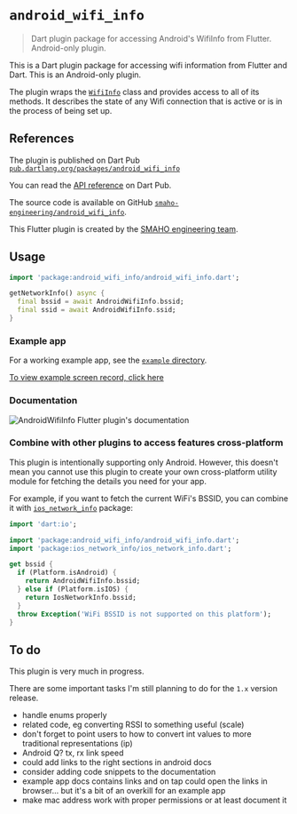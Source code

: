 # `android_wifi_info`

> Dart plugin package for accessing Android's WifiInfo from Flutter. Android-only plugin.

This is a Dart plugin package for accessing wifi information from Flutter and Dart.
This is an Android-only plugin.

The plugin wraps the [`WifiInfo`](https://developer.android.com/reference/android/net/wifi/WifiInfo)
class and provides access to all of its methods. It describes the state of any Wifi connection that
is active or is in the process of being set up.


## References

The plugin is published on Dart Pub [`pub.dartlang.org/packages/android_wifi_info`](https://pub.dartlang.org/packages/ios_network_info)

You can read the [API reference](https://pub.dartlang.org/documentation/android_wifi_info/latest/) on Dart Pub.

The source code is available on GitHub [`smaho-engineering/android_wifi_info`](https://github.com/smaho-engineering/android_wifi_info).

This Flutter plugin is created by the [SMAHO engineering team](https://github.com/smaho-engineering).

## Usage

```dart
import 'package:android_wifi_info/android_wifi_info.dart';

getNetworkInfo() async {
  final bssid = await AndroidWifiInfo.bssid;
  final ssid = await AndroidWifiInfo.ssid;
}
```

### Example app

For a working example app, see the [`example` directory](https://github.com/smaho-engineering/android_wifi_info/tree/master/example/lib/main.dart).

[To view example screen record, click here](https://github.com/smaho-engineering/android_wifi_info/raw/master/gifs/android_wifi_info_-_example_app.mp4)

### Documentation

![AndroidWifiInfo Flutter plugin's documentation](https://github.com/smaho-engineering/android_wifi_info/raw/master/gifs/android_wifi_info_-_demo_dart_docs.gif)

### Combine with other plugins to access features cross-platform

This plugin is intentionally supporting only Android. However, this doesn't mean you cannot use this
plugin to create your own cross-platform utility module for fetching the details you need for your
app.

For example, if you want to fetch the current WiFi's BSSID, you can combine it with [`ios_network_info`](https://pub.dartlang.org/packages/ios_network_info) package:

```dart
import 'dart:io';

import 'package:android_wifi_info/android_wifi_info.dart';
import 'package:ios_network_info/ios_network_info.dart';

get bssid {
  if (Platform.isAndroid) {
    return AndroidWifiInfo.bssid;
  } else if (Platform.isIOS) {
    return IosNetworkInfo.bssid;
  }
  throw Exception('WiFi BSSID is not supported on this platform');
}
```

## To do

This plugin is very much in progress.

There are some important tasks I'm still planning to do for the `1.x` version release.

* handle enums properly
* related code, eg converting RSSI to something useful (scale)
* don't forget to point users to how to convert int values to more traditional representations (ip)
* Android Q? tx, rx link speed
* could add links to the right sections in android docs
* consider adding code snippets to the documentation
* example app docs contains links and on tap could open the links in browser... but it's a bit of an overkill for an example app
* make mac address work with proper permissions or at least document it
